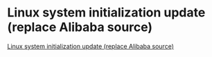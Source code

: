 # Linux system initialization update (replace Alibaba source)
[Linux system initialization update (replace Alibaba source)](https://aiwithcloud.com/2022/09/16/linux_system_initialization_update_replace_alibaba_source/)